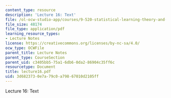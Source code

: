 ```yaml
---
content_type: resource
description: 'Lecture 16: Text'
file: /ol-ocw-studio-app/courses/9-520-statistical-learning-theory-and-applications-spring-2003/3d6823730e7a79c0a79867010d2105ff_lecture16.pdf
file_size: 48174
file_type: application/pdf
learning_resource_types:
- Lecture Notes
license: https://creativecommons.org/licenses/by-nc-sa/4.0/
ocw_type: OCWFile
parent_title: Lecture Notes
parent_type: CourseSection
parent_uid: c3405bb5-75a1-6db6-0da2-86904c35ff6c
resourcetype: Document
title: lecture16.pdf
uid: 3d682373-0e7a-79c0-a798-67010d2105ff
---
```

Lecture 16: Text